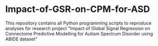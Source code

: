 # Impact-of-GSR-on-CPM-for-ASD
This repository contains all Python programming scripts to reproduce analyses for research project "Impact of Global Signal Regression on Connectome Predictive Modelling for Autism Spectrum Disorder using ABIDE dataset"
